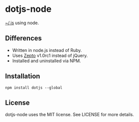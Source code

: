 # dotjs-node

[~/.js](https://github.com/defunkt/dotjs) using node.

## Differences

* Written in node.js instead of Ruby.
* Uses [Zepto](https://github.com/madrobby/zepto) v1.0rc1 instead of jQuery.
* Installed and uninstalled via NPM.

## Installation

    npm install dotjs --global

## License

dotjs-node uses the MIT license. See LICENSE for more details.
